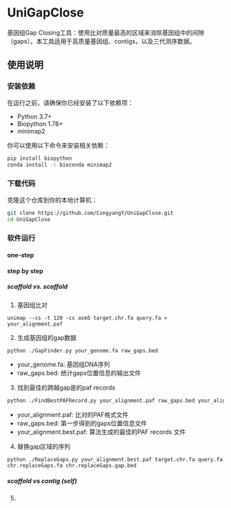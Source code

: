 # UniGapClose
基因组Gap Closing工具：使用比对质量最高的区域来消除基因组中的间隙（gaps）。本工具适用于高质量基因组、contigs，以及三代测序数据。

## 使用说明

### 安装依赖

在运行之前，请确保你已经安装了以下依赖项：

- Python 3.7+
- Biopython 1.78+
- minimap2

你可以使用以下命令来安装相关依赖：

```bash
pip install biopython
conda install -c bioconda minimap2
```

### 下载代码
克隆这个仓库到你的本地计算机：
```bash
git clone https://github.com/CongyangY/UniGapClose.git
cd UniGapClose
```

### 软件运行 
#### one-step


#### step by step
##### scaffold vs. scaffold
1. 基因组比对
```shell
unimap --cs -t 120 -cs asm5 target.chr.fa query.fa > your_alignment.paf
```

2. 生成基因组的gap数据
```bash
python ./GapFinder.py your_genome.fa raw_gaps.bed
```
- your_genome.fa: 基因组DNA序列
- raw_gaps.bed: 统计gaps位置信息的输出文件

3. 找到最佳的跨越gap是的paf records
```bash
python ./FindBestPAFRecord.py your_alignment.paf raw_gaps.bed your_alignment.best.paf
```
- your_alignment.paf: 比对的PAF格式文件
- raw_gaps.bed: 第一步得到的gaps位置信息文件
- your_alignment.best.paf: 算法生成的最佳的PAF records 文件

4. 替换gap区域的序列
```shell
python ./ReplaceGaps.py your_alignment.best.paf target.chr.fa query.fa chr.replaceGaps.fa chr.replaceGaps.gap.bed
```

##### scaffold vs contig (self)
5. 